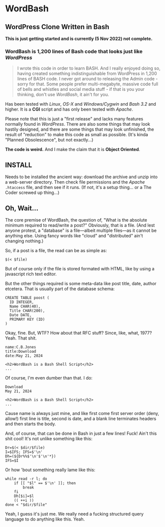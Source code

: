 # WordBash
## WordPress Clone Written in Bash

**This is just getting started and is currently (5 Nov 2022) not complete.**

### WordBash is 1,200 lines of Bash code that looks just like *WordPress*

>I wrote this code in order to learn BASH. And I really enjoyed doing so, 
>having created something indistinguishable from WordPress in 1,200 lines
>of BASH code. I never got around to releasing the Admin code - sorry for 
>that. Some people prefer multi-megabyte, massive code full of bells and 
>whistles and social media stuff - if that is you your thinking, don't use 
>*WordBash*, it ain't for you.

Has been tested with *Linux*, *OS-X* and *Windows/Cygwin* and *Bash 3.2* and 
higher. It is a **CGI** script and has only been tested with *Apache*.

Please note that this is just a "first release" and lacks many features 
normally found in *WordPress*. There are also some things that may look hastily 
designed, and there are some things that may look unfinished, the result of 
"reduction" to make this code as small as possible. (It's kinda "Planned 
Obsolescence", but not exactly...)

**The code is weird.** And I make the claim that it is **Object Oriented**.

## INSTALL

Needs to be installed the ancient way: download the archive and unzip into a 
web-server directory. Then check file permissions and the *Apache* `.htaccess` 
file, and then see if it runs. (If not, it's a setup thing... or a The Coder 
screwed up thing...)

## Oh, Wait...

The core premise of WordBash, the question of, "What is the absolute minimum required to read/write a post?" Obviously, that is a file. (And lest anyone protest, a "database" is a file—albeit multiple files—as it cannot be anything else. Using fancy words like "cloud" and "distributed" ain't changing nothing.)

So, if a post is a file, the read can be as simple as:

    $(< $file)

But of course only if the file is stored formated with HTML, like by using a javascript rich text editor.

But the other things required is some meta-data like post title, date, author etcetera. That is usually part of the database schema:

    CREATE TABLE poost (
      ID INTEGER,
      Name CHAR(40),
      Title CHAR(200),
      Date DATE,
      PRIMARY KEY (ID)
    )
Okay, fine. But, WTF? How about that RFC stuff? Since, like, what, 1977? Yeah. That shit.

    name:C.B.Jones
    title:Download
    date:May 21, 2024
    
    <h2>WordBash is a Bash Shell Script</h2>
    ...
Of course, I'm even dumber than that. I do:

    Download
    May 21, 2024

    <h2>WordBash is a Bash Shell Script</h2>
    ...
Cause name is always just mine, and like first come first server order (deny, allow!) first line is title, second is date, and a blank line terminates headers and then starts the body.

And, of course, that can be done in Bash in just a few lines! Fuck! Ain't this shit cool! It's not unlike something like this:

    Dr=$(< $dir/$file)
    I=$IFS; IFS=$'\n'
    Dh=(${Dr%%$'\n'$'\n'*})
    IFS=$I

Or how 'bout something really lame like this:

    while read -r l; do
        if [[ "$l" == $'\n' ]]; then
            break
        fi
        Dh[$i]=$l
        (( ++i ))
    done < "$dir/$file"

Yeah, I guess it's just me. We really need a fucking structured query language to do anything like this. Yeah.
